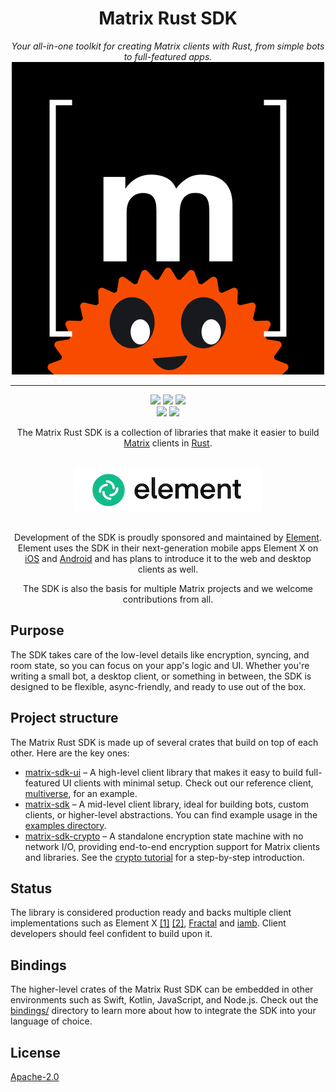 <h1 align="center">Matrix Rust SDK</h1>

<div align="center">
  <em>Your all-in-one toolkit for creating Matrix clients with Rust, from simple bots to full-featured apps.</em>
  <br />
  <img src="contrib/logo.svg">
  <hr />
  <a href="https://github.com/matrix-org/matrix-rust-sdk/releases">
    <img src="https://img.shields.io/github/v/release/matrix-org/matrix-rust-sdk?style=flat&labelColor=1C2E27&color=66845F&logo=GitHub&logoColor=white"></a>
  <a href="https://crates.io/crates/matrix-sdk/">
    <img src="https://img.shields.io/crates/v/matrix-sdk?style=flat&labelColor=1C2E27&color=66845F&logo=Rust&logoColor=white"></a>
  <a href="https://codecov.io/gh/matrix-org/matrix-rust-sdk">
    <img src="https://img.shields.io/codecov/c/gh/matrix-org/matrix-rust-sdk?style=flat&labelColor=1C2E27&color=66845F&logo=Codecov&logoColor=white"></a>
  <br />
  <a href="https://docs.rs/matrix-sdk/">
    <img src="https://img.shields.io/docsrs/matrix-sdk?style=flat&labelColor=1C2E27&color=66845F&logo=Rust&logoColor=white"></a>
  <a href="https://github.com/matrix-org/matrix-rust-sdk/actions/workflows/ci.yml">
    <img src="https://img.shields.io/github/actions/workflow/status/matrix-org/matrix-rust-sdk/ci.yml?style=flat&labelColor=1C2E27&color=66845F&logo=GitHub%20Actions&logoColor=white"></a>
</div>

<div align="center">

The Matrix Rust SDK is a collection of libraries that make it easier to build [Matrix] clients in [Rust].
<br />
<br />

<picture>
  <source srcset="contrib/element-logo-light.png" media="(prefers-color-scheme: dark)">
  <source srcset="contrib/element-logo-dark.png" media="(prefers-color-scheme: light)">
  <img src="contrib/element-logo-fallback.png" alt="Element logo">
</picture>

<br />
<br />

Development of the SDK is proudly sponsored and maintained by [Element](https://element.io). Element uses the SDK in their next-generation mobile apps Element X on [iOS](https://github.com/element-hq/element-x-ios) and [Android](https://github.com/element-hq/element-x-android) and has plans to introduce it to the web and desktop clients as well.

The SDK is also the basis for multiple Matrix projects and we welcome contributions from all.

</div>

## Purpose

The SDK takes care of the low-level details like encryption,
syncing, and room state, so you can focus on your app's logic and UI. Whether
you're writing a small bot, a desktop client, or something in between, the SDK
is designed to be flexible, async-friendly, and ready to use out of the box.

## Project structure

The Matrix Rust SDK is made up of several crates that build on top of each other. Here are the key ones:

- [matrix-sdk-ui](https://docs.rs/matrix-sdk-ui/latest/matrix_sdk_ui/) – A high-level client library that makes it easy to build
  full-featured UI clients with minimal setup. Check out our reference client,
  [multiverse](https://github.com/matrix-org/matrix-rust-sdk/tree/main/labs/multiverse), for an example.
- [matrix-sdk](https://docs.rs/matrix-sdk/latest/matrix_sdk/) – A mid-level client library, ideal for building bots, custom
  clients, or higher-level abstractions. You can find example usage in the
  [examples directory](https://github.com/matrix-org/matrix-rust-sdk/tree/main/examples).
- [matrix-sdk-crypto](https://docs.rs/matrix-sdk-crypto/latest/matrix_sdk_crypto/) – A standalone encryption state machine with no network I/O,
  providing end-to-end encryption support for Matrix clients and libraries.
  See the [crypto tutorial](https://docs.rs/matrix-sdk-crypto/latest/matrix_sdk_crypto/tutorial/index.html)
  for a step-by-step introduction.

## Status

The library is considered production ready and backs multiple client
implementations such as Element X
[[1]](https://github.com/element-hq/element-x-ios)
[[2]](https://github.com/element-hq/element-x-android),
[Fractal](https://gitlab.gnome.org/World/fractal) and [iamb](https://github.com/ulyssa/iamb). Client developers should feel
confident to build upon it.

## Bindings

The higher-level crates of the Matrix Rust SDK can be embedded in other
environments such as Swift, Kotlin, JavaScript, and Node.js. Check out the
[bindings/](./bindings/) directory to learn more about how to integrate the SDK
into your language of choice.

## License

[Apache-2.0](https://www.apache.org/licenses/LICENSE-2.0)


[Matrix]: https://matrix.org/
[Rust]: https://www.rust-lang.org/
